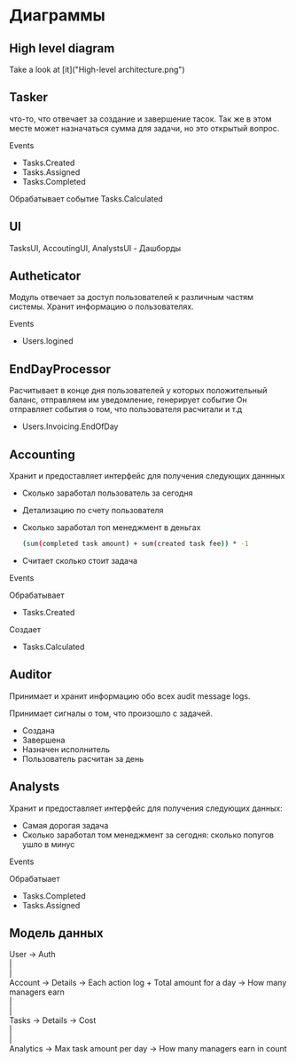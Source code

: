 # Диаграммы

## High level diagram

Take a look at [it]("High-level architecture.png")

## Tasker

что-то, что отвечает за создание и завершение тасок. Так же в этом месте может назначаться сумма для задачи, но это открытый вопрос.

Events

- Tasks.Created
- Tasks.Assigned
- Tasks.Completed

Обрабатывает событие Tasks.Calculated

## UI

TasksUI, AccoutingUI, AnalystsUI - Дашборды

## Autheticator

Модуль отвечает за доступ пользователей к различным частям системы.
Хранит информацию о пользователях.

Events

- Users.logined

## EndDayProcessor

Расчитывает в конце дня пользователей у которых положительный баланс, отправляем им уведомление, генерирует событие
Он отправляет события о том, что пользователя расчитали и т.д

- Users.Invoicing.EndOfDay

## Accounting

Хранит и предоставляет интерфейс для получения следующих даннных

- Сколько заработал пользователь за сегодня
- Детализацию по счету пользователя
- Сколько заработал топ менеджмент в деньгах

    ```bash
    (sum(completed task amount) + sum(created task fee)) * -1
    ```

- Считает сколько стоит задача

Events

Обрабатывает

- Tasks.Created

Создает

- Tasks.Calculated

## Auditor

Принимает и хранит информацию обо всех audit message logs.

Принимает сигналы о том, что произошло с задачей.

- Создана
- Завершена
- Назначен исполнитель
- Пользователь расчитан за день

## Analysts

Хранит и предоставляет интерфейс для получения следующих данных:

- Самая дорогая задача
- Сколько заработал том менеджмент за сегодня: сколько попугов ушло в минус

Events

Обрабатыает

- Tasks.Completed
- Tasks.Assigned

## Модель данных

User -> Auth  
|  
|  
Account -> Details -> Each action log + Total amount for a day  -> How many managers earn  
|  
|  
Tasks  -> Details -> Cost  
|  
|  
Analytics -> Max task amount per day -> How many managers earn in count
